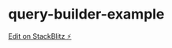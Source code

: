 # query-builder-example

[Edit on StackBlitz ⚡️](https://stackblitz.com/edit/react-typescript-base-ehy2tw)